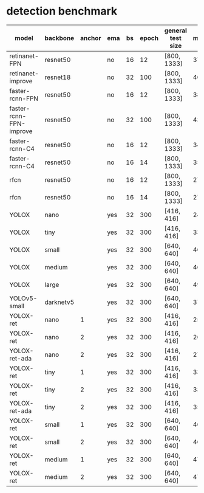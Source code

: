 # detection benchmark
| model                   | backbone            | anchor | ema | bs | epoch | general test size | mAP                     |
| ----------------------- | ------------------- | ------ | --- | -- | ----- | ----------------- | ----------------------- |
| retinanet-FPN           | resnet50            |        | no  | 16 | 12    | [800, 1333]       | 37.0                    |
| retinanet-improve       | resnet18            |        | no  | 32 | 100   | [800, 1333]       | 40.7                    |
| faster-rcnn-FPN         | resnet50            |        | no  | 16 | 12    | [800, 1333]       | 38.2                    |
| faster-rcnn-FPN-improve | resnet50            |        | no  | 32 | 100   | [800, 1333]       | 43.5                    |
| faster-rcnn-C4          | resnet50            |        | no  | 16 | 12    | [800, 1333]       | 34.3                    |
| faster-rcnn-C4          | resnet50            |        | no  | 16 | 14    | [800, 1333]       | 35.1                    |
| rfcn                    | resnet50            |        | no  | 16 | 12    | [800, 1333]       | 27.1                    |    
| rfcn                    | resnet50            |        | no  | 16 | 14    | [800, 1333]       | 27.7                    |
| YOLOX                   | nano                |        | yes | 32 | 300   | [416, 416]        | 24.8                    |
| YOLOX                   | tiny                |        | yes | 32 | 300   | [416, 416]        | 33.0                    |
| YOLOX                   | small               |        | yes | 32 | 300   | [640, 640]        | 40.4                    |
| YOLOX                   | medium              |        | yes | 32 | 300   | [640, 640]        | 46.9                    |
| YOLOX                   | large               |        | yes | 32 | 300   | [640, 640]        | 49.9                    |
| YOLOv5-small            | darknetv5           |        | yes | 32 | 300   | [640, 640]        | 37.4                    |
| YOLOX-ret               | nano                |   1    | yes | 32 | 300   | [416, 416]        | 25.8                    |
| YOLOX-ret               | nano                |   2    | yes | 32 | 300   | [416, 416]        | 26.4                    |
| YOLOX-ret-ada           | nano                |   2    | yes | 32 | 300   | [416, 416]        | 27.2                    |
| YOLOX-ret               | tiny                |   1    | yes | 32 | 300   | [416, 416]        | 33.6                    |
| YOLOX-ret               | tiny                |   2    | yes | 32 | 300   | [416, 416]        | 33.8                    |
| YOLOX-ret-ada           | tiny                |   2    | yes | 32 | 300   | [416, 416]        | 35.4                    |
| YOLOX-ret               | small               |   1    | yes | 32 | 300   | [640, 640]        | 40.4                    |
| YOLOX-ret               | small               |   2    | yes | 32 | 300   | [640, 640]        | 40.7                    |
| YOLOX-ret               | medium              |   1    | yes | 32 | 300   | [640, 640]        | 47.0                    |
| YOLOX-ret               | medium              |   2    | yes | 32 | 300   | [640, 640]        | 47.4                    |
